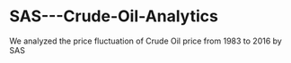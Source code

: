 # SAS---Crude-Oil-Analytics
We analyzed the price fluctuation of Crude Oil price from 1983 to 2016 by SAS
